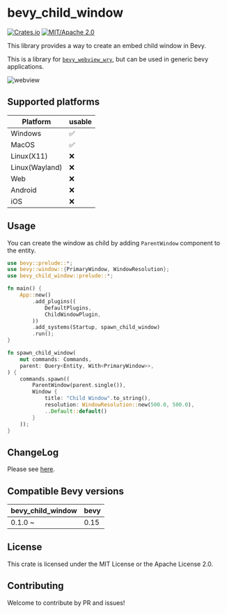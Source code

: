 # bevy_child_window

[![Crates.io](https://img.shields.io/crates/v/bevy_child_window.svg)](https://crates.io/crates/bevy_child_window)
[![MIT/Apache 2.0](https://img.shields.io/badge/license-MIT%2FApache-blue.svg)](https://github.com/not-elm/bevy_child_window#license)

This library provides a way to create an embed child window in Bevy.

This is a library for [
`bevy_webview_wry`](https://github.com/not-elm/bevy_webview_projects/blob/main/crates/bevy_webview_wry/README.md), but
can be used in generic bevy applications.

![webview](docs/webview.gif)

## Supported platforms

| Platform       | usable |
|----------------|--------|
| Windows        | ✅      |
| MacOS          | ✅      |
| Linux(X11)     | ❌      |
| Linux(Wayland) | ❌      |
| Web            | ❌      |
| Android        | ❌      |
| iOS            | ❌      |

## Usage

You can create the window as child by adding `ParentWindow` component to the entity.

```rust
use bevy::prelude::*;
use bevy::window::{PrimaryWindow, WindowResolution};
use bevy_child_window::prelude::*;

fn main() {
    App::new()
        .add_plugins((
            DefaultPlugins,
            ChildWindowPlugin,
        ))
        .add_systems(Startup, spawn_child_window)
        .run();
}

fn spawn_child_window(
    mut commands: Commands,
    parent: Query<Entity, With<PrimaryWindow>>,
) {
    commands.spawn((
        ParentWindow(parent.single()),
        Window {
            title: "Child Window".to_string(),
            resolution: WindowResolution::new(500.0, 500.0),
            ..Default::default()
        }
    ));
}
```

## ChangeLog

Please see [here](./CHANGELOG.md).

## Compatible Bevy versions

| bevy_child_window | bevy |
|-------------------|------|
| 0.1.0 ~           | 0.15 |

## License

This crate is licensed under the MIT License or the Apache License 2.0.

## Contributing

Welcome to contribute by PR and issues!




